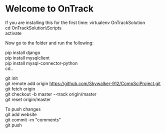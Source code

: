 # Welcome to OnTrack

If you are installing this for the first time: 
virtualenv OnTrackSolution  
cd OnTrackSolution\Scripts  
activate 

Now go to the folder and run the following:

pip install django  
pip install mysqlclient  
pip install mysql-connector-python  
cd..   

git init  
git remote add origin https://github.com/Skywalker-912/CompSciProject.git  
git fetch origin  
git checkout -b master --track origin/master   
git reset origin/master   

To push changes  
git add website  
git commit -m "comments"  
git push
